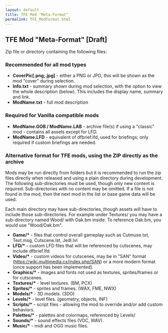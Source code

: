 ```yaml
---
layout: default
title: TFE Mod "Meta-Format"
permalink: TFE_ModFormat.html
---
```


## TFE Mod "Meta-Format" [Draft]
Zip file or directory containing the following files:

### Recommended for all mod types
 * __CoverPic[.png;.jpg]__ - either a PNG or JPG, this will be shown as the mod "cover" during selection.
 * __Info.txt__ - summary shown during mod selection, with the option to view the whole description (below). This includes the display name, summary and link.
 * __ModName.txt__ - full mod description
 
### Required for Vanilla compatible mods
 * __ModName.GOB / ModName.LAB__ - archive file(s) if using a "classic" mod - contains all assets except for LFD.
 * __ModName.LFD__ - equivalent of dfbrief.lfd, used for briefings; only required if custom briefings are needed.
 
### Alternative format for TFE mods, using the ZIP directly as the archive
Mods may be run directly from folders but it is recommended to run the zip files directly when released and using a plain directory during development. The following sub-directories must be used, though only new content is required. Sub-directories with no content may be omitted. If a file is not found in the mod, then the next mod in the list or base game data will be used.

Each main directory may have sub-directories, though assets will have to include those sub-directories. For example under Textures/ you may have a sub-directory named Wood/ with Oak.bm inside. To reference Oak.bm, you would use "Wood/Oak.bm".

 * __Game/*__ - files that control overall gameplay such as Cutmuse.txt, Text.msg, Cutscene.lst, Jedi.lvl
 * __LFD/*__ - custom LFD files that will be referenced by cutscenes, may include dfbrief.lfd.
 * __Video/*__ - custom videos for cutscenes, may be in "SAN" format (https://wiki.multimedia.cx/index.php/SAN) or a more modern format (once support has been implemented).
 * __Graphics/*__ - images and fonts not used as textures, sprites/frames or for cutscenes.
 * __Textures/*__ - level textures. (BM, PCX)
 * __Sprites/*__ - sprites and frames. (WAX, FME, NWX)
 * __Models/*__ - 3D models. (3DO)
 * __Levels/*__ - level files. (geometry, objects, INF)
 * __Scripts/*__ - script files - allowing the mod to override and/or add custom behaviors.
 * __Palettes/*__ - palettes and colormaps, referenced by Levels/
 * __Sounds/*__ - sound effects files (VOC, WAV).
 * __Music/*__ - midi and OGG music files.
